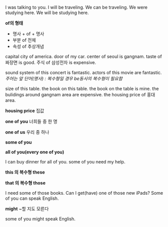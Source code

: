 I was talking to you.
I will be traveling. 
We can be traveling.
We were studying here.
We will be studying here.



**of의 형태**

- 명사 + of + 명사
- 부분 of 전체
- 속성 of 추상개념



capital city of america.
door of my car.
center of seoul is gangnam.
taste of 짜장면 is good.
주식 of 삼성전자 is expensive.

sound system of this concert is fantastic.
actors of this movie are fantastic.
*주어는 앞 단어(명사) : 복수형일 경우 be동사의 복수형이 필요함*



size of this table.
the book on this table.
the book on the table is mine.
the bulidings around gangnam area are expensive.
the housing price of 홍대 area.

**housing price** 집값

**one of you** 너희들 중 한 명

**one of us** 우리 중 하나

**some of you**

**all of you(every one of you)**

I can buy dinner for all of you.
some of you need my help.



**this 의 복수형 these**

**that 의 복수형 those**

I need some of those books.
Can I get(have) one of those new iPads?
Some of you can speak English.



**might** ~할 지도 모른다

some of you might speak English.